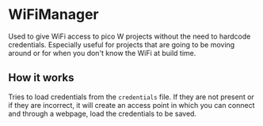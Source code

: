 # WiFiManager
Used to give WiFi access to pico W projects without the need to hardcode credentials. Especially useful for projects that are going to be moving around or for when you don't know the WiFi at build time.

## How it works
Tries to load credentials from the `credentials` file. If they are not present or if they are incorrect, it will create an access point in which you can connect and through a webpage, load the credentials to be saved.
